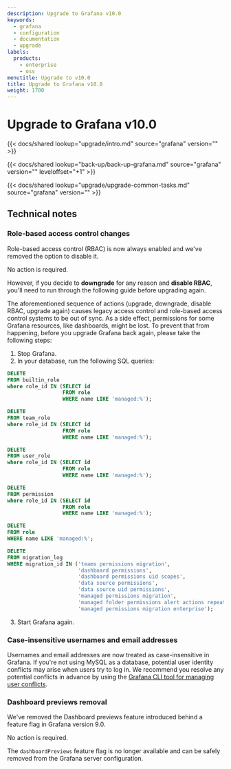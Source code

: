 ```yaml
---
description: Upgrade to Grafana v10.0
keywords:
  - grafana
  - configuration
  - documentation
  - upgrade
labels:
  products:
    - enterprise
    - oss
menutitle: Upgrade to v10.0
title: Upgrade to Grafana v10.0
weight: 1700
---
```


# Upgrade to Grafana v10.0

{{< docs/shared lookup="upgrade/intro.md" source="grafana" version="<GRAFANA VERSION>" >}}

{{< docs/shared lookup="back-up/back-up-grafana.md" source="grafana" version="<GRAFANA VERSION>" leveloffset="+1" >}}

{{< docs/shared lookup="upgrade/upgrade-common-tasks.md" source="grafana" version="<GRAFANA VERSION>" >}}

## Technical notes

### Role-based access control changes

<!-- Vardan Torosyan -->

Role-based access control (RBAC) is now always enabled and we've removed the option to disable it.

No action is required.

However, if you decide to **downgrade** for any reason and **disable RBAC**, you'll need to run through the following guide before upgrading again.

The aforementioned sequence of actions (upgrade, downgrade, disable RBAC, upgrade again) causes legacy access control and role-based access control systems to be out of sync.
As a side effect, permissions for some Grafana resources, like dashboards, might be lost.
To prevent that from happening, before you upgrade Grafana back again, please take the following steps:

1. Stop Grafana.
2. In your database, run the following SQL queries:

```sql
DELETE
FROM builtin_role
where role_id IN (SELECT id
                  FROM role
                  WHERE name LIKE 'managed:%');

DELETE
FROM team_role
where role_id IN (SELECT id
                  FROM role
                  WHERE name LIKE 'managed:%');

DELETE
FROM user_role
where role_id IN (SELECT id
                  FROM role
                  WHERE name LIKE 'managed:%');

DELETE
FROM permission
where role_id IN (SELECT id
                  FROM role
                  WHERE name LIKE 'managed:%');

DELETE
FROM role
WHERE name LIKE 'managed:%';

DELETE
FROM migration_log
WHERE migration_id IN ('teams permissions migration',
                       'dashboard permissions',
                       'dashboard permissions uid scopes',
                       'data source permissions',
                       'data source uid permissions',
                       'managed permissions migration',
                       'managed folder permissions alert actions repeated migration',
                       'managed permissions migration enterprise');
```

3. Start Grafana again.

### Case-insensitive usernames and email addresses

<!-- Vardan Torosyan -->

Usernames and email addresses are now treated as case-insensitive in Grafana. If you're not using MySQL as a database, potential user identity conflicts may arise when users try to log in.
We recommend you resolve any potential conflicts in advance by using the [Grafana CLI tool for managing user conflicts](/blog/2022/12/12/guide-to-using-the-new-grafana-cli-user-identity-conflict-tool-in-grafana-9.3/).

### Dashboard previews removal

<!-- Artur Wierzbicki -->

We've removed the Dashboard previews feature introduced behind a feature flag in Grafana version 9.0.

No action is required.

The `dashboardPreviews` feature flag is no longer available and can be safely removed from the Grafana server configuration.
